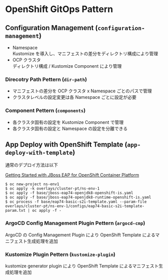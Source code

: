 # OpenShift GitOps Pattern

## Configuration Management (`configuration-management`)

- Namespace  
    Kustomize を導入し、マニフェストの差分をディレクトリ構成により管理
- OCP クラスタ  
    ディレクトリ構成 / Kustomize Component により管理

### Direcotry Path Pettern (`dir-path`)

- マニフェストの差分を OCP クラスタ x Namespace ごとのパスで管理
- クラスタレベルの設定変更は各 Namespace ごとに設定が必要 

### Component Pettern (`components`)

- 各クラスタ固有の設定を Kustomize Component で管理
- 各クラスタ固有の設定と Namespace の設定を分離できる

## App Deploy with OpenShift Template (`app-deploy-with-template`)

通常のデプロイ方法は以下

[Getting Started with JBoss EAP for OpenShift Container Platform](https://docs.redhat.com/ja/documentation/red_hat_jboss_enterprise_application_platform/7.4/html/getting_started_with_jboss_eap_for_openshift_container_platform/build_run_java_app_s2i)

```
$ oc new-project ns-env1
$ oc apply -k overlays/cluster-pt/ns-env-1
$ oc apply -f base/jboss-eap74-openjdk8-openshift-is.yaml
$ oc apply -f base/jboss-eap74-openjdk8-runtime-openshift-is.yaml
$ oc process -f base/eap74-basic-s2i-template.yaml --param-file overlays/cluster-pt/ns-env-1/configs/eap74-basic-s2i-template-param.txt | oc apply -f -
```

### ArgoCD Config Management Plugin Pettern (`argocd-cmp`)

ArgoCD の Config Management Plugin により OpenShift Template によるマニフェスト生成処理を追加

### Kustomize Plugin Pettern (`kustomize-plugin`)

kustomize generator plugin により OpenShift Template によるマニフェスト生成処理を追加


